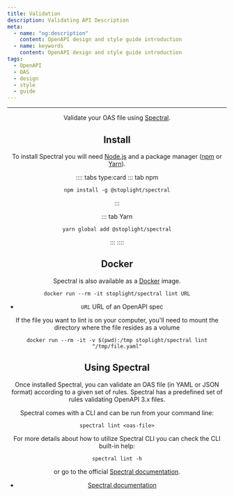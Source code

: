 ```yaml
---
title: Validation
description: Validating API Description
meta:
  - name: "og:description"
    content: OpenAPI design and style guide introduction
  - name: keywords
    content: OpenAPI design and style guide introduction
tags:
  - OpenAPI
  - OAS
  - design
  - style
  - guide
---
```


<Header/>

---

Validate your OAS file using [Spectral](https://github.com/stoplightio/spectral "Spectral website").

## Install

To install Spectral you will need [Node.js](https://nodejs.org/en/ "Node.js website") and a package manager ([npm](https://www.npmjs.com/ "npm website") or [Yarn](https://yarnpkg.com/ "Yarn website")).

:::: tabs type:card
::: tab npm

```shell
npm install -g @stoplight/spectral
```

:::

::: tab Yarn

```shell
yarn global add @stoplight/spectral
```

:::
::::

## Docker

Spectral is also available as a [Docker](https://www.docker.com/ "Docker website") image.

```shell
docker run --rm -it stoplight/spectral lint URL
```

- *`URL`* URL of an OpenAPI spec

If the file you want to lint is on your computer, you'll need to mount the directory where the file resides as a volume

```shell
docker run --rm -it -v $(pwd):/tmp stoplight/spectral lint "/tmp/file.yaml"
```

## Using Spectral

Once installed Spectral, you can validate an OAS file (in YAML or JSON format) according to a given set of rules.
Spectral has a predefined set of rules validating OpenAPI 3.x files.

Spectral comes with a CLI and can be run from your command line:

```shell
spectral lint <oas-file>
```

For more details about how to utilize Spectral CLI you can check the CLI built-in help:

```shell
spectral lint -h
```

or go to the official [Spectral documentation](https://meta.stoplight.io/docs/spectral/docs/guides/2-cli.md "Spectral website").

<RRead>

- [Spectral documentation](https://meta.stoplight.io/docs/spectral/README.md "Spectral docs")

</RRead>